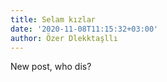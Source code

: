 ```yaml
---
title: Selam kızlar
date: '2020-11-08T11:15:32+03:00'
author: Özer Dlekktaşllı
---
```

New post, who dis?